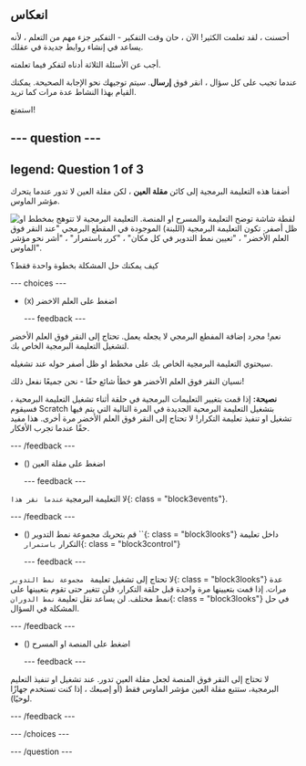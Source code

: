 ## انعكاس

أحسنت ، لقد تعلمت الكثير! الآن ، حان وقت التفكير - التفكير جزء مهم من التعلم ، لأنه يساعد في إنشاء روابط جديدة في عقلك.

أجب عن الأسئلة الثلاثة أدناه لتفكر فيما تعلمته.

عندما تجيب على كل سؤال ، انقر فوق **إرسال**. سيتم توجيهك نحو الإجابة الصحيحة. يمكنك القيام بهذا النشاط عدة مرات كما تريد.

استمتع!

--- question ---
---
legend: Question 1 of 3
---

أضفنا هذه التعليمة البرمجية إلى كائن **مقلة العين** ، لكن مقلة العين لا تدور عندما يتحرك مؤشر الماوس.

![لقطة شاشة توضح التعليمة والمسرح او المنصة. التعليمة البرمجية لا تتوهج بمخطط او ظل أصفر. تكون التعليمة البرمجية (اللبنة) الموجودة في المقطع البرمجي "عند النقر فوق العلم الأخضر" ، "تعيين نمط التدوير في كل مكان" ، "كرر باستمرار" ، "أشر نحو مؤشر الماوس".](images/code-not-running.png)

كيف يمكنك حل المشكلة بخطوة واحدة فقط؟

--- choices ---

- (x) اضغط على العلم الاخضر

  --- feedback ---

نعم! مجرد إضافة المفطع البرمجي لا يجعله يعمل. تحتاج إلى النقر فوق العلم الأخضر لتشغيل التعليمة البرمجية الخاص بك.

سيحتوي التعليمة البرمجية الخاص بك على مخطط او ظل أصفر حوله عند تشغيله.

نسيان النقر فوق العلم الأخضر هو خطأ شائع حقًا - نحن جميعًا نفعل ذلك!

**نصيحة:** إذا قمت بتغيير التعليمات البرمجية في حلقة أثناء تشغيل التعليمة البرمحية ، فسيقوم Scratch بتشغيل التعليمة البرمحية الجديدة في المرة التالية التي يتم فيها تشغيل او تنفيذ تعليمة التكرار! لا تحتاج إلى النقر فوق العلم الأخضر مرة أخرى. هذا مفيد حقًا عندما تجرب الأفكار.

  --- /feedback ---

- () اضغط على مقلة العين

  --- feedback ---

لا التعليمة البرمجية `عندما نقر هذا`{: class = "block3events"}.

  --- /feedback ---

- () قم بتحريك مجموعة نمط التدوير ``{: class = "block3looks"} داخل تعليمة التكرار `باستمرار`{: class = "block3control"}

  --- feedback ---

لا تحتاج إلى تشغيل تعليمة ` مجموعة نمط التدوير`{: class = "block3looks"} عدة مرات. إذا قمت بتعيينها مرة واحدة قبل حلقة التكرار، فلن تتغير حتى تقوم بتعيينها على نمط مختلف. لن يساعد نقل تعليمة `نمط الدوران`{: class = "block3looks"} في حل المشكلة في السؤال.

  --- /feedback ---

- () اضغط على المنصة او المسرح

  --- feedback ---

لا تحتاج إلى النقر فوق المنصة لجعل مقلة العين تدور. عند تشغيل او تنفيذ التعليم البرمجية، ستتبع مقلة العين مؤشر الماوس فقط (أو إصبعك ، إذا كنت تستخدم جهازًا لوحيًا).

  --- /feedback ---

--- /choices ---

--- /question ---
